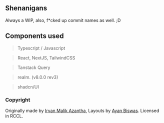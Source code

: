 ## Shenanigans

Always a WIP, also, f*cked up commit names as well. ;D

## Components used

> Typescript / Javascript

> React, NextJS, TailwindCSS

> Tanstack Query

> realm. (v8.0.0 rev3)

> shadcn/UI

### Copyright

Originally made by [Irvan Malik Azantha](https://github.com/irvanmalik48), Layouts by [Ayan Biswas](https://github.com/not-ayan). Licensed in RCCL.
